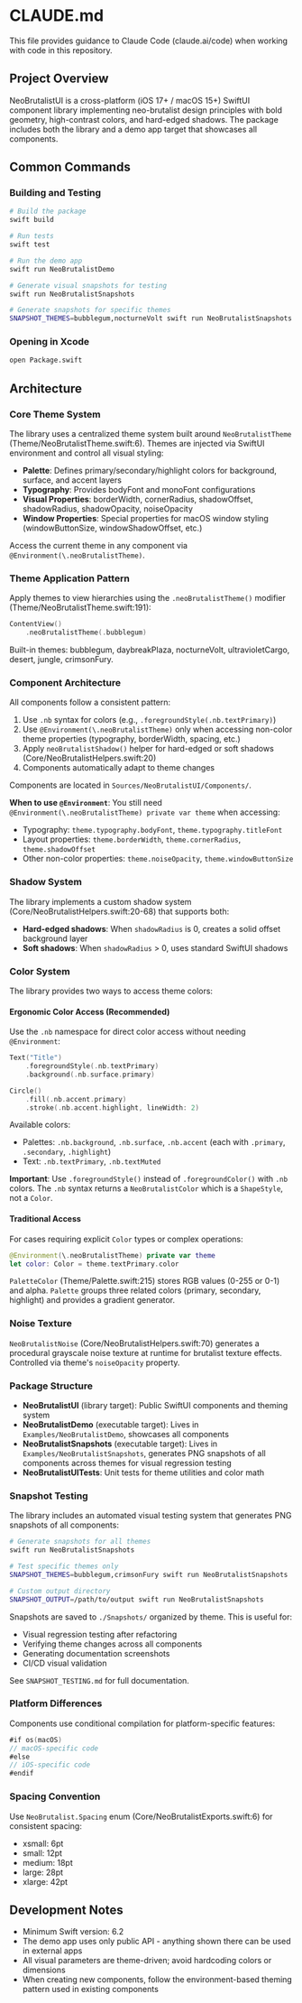 # CLAUDE.md

This file provides guidance to Claude Code (claude.ai/code) when working with code in this repository.

## Project Overview

NeoBrutalistUI is a cross-platform (iOS 17+ / macOS 15+) SwiftUI component library implementing neo-brutalist design principles with bold geometry, high-contrast colors, and hard-edged shadows. The package includes both the library and a demo app target that showcases all components.

## Common Commands

### Building and Testing
```bash
# Build the package
swift build

# Run tests
swift test

# Run the demo app
swift run NeoBrutalistDemo

# Generate visual snapshots for testing
swift run NeoBrutalistSnapshots

# Generate snapshots for specific themes
SNAPSHOT_THEMES=bubblegum,nocturneVolt swift run NeoBrutalistSnapshots
```

### Opening in Xcode
```bash
open Package.swift
```

## Architecture

### Core Theme System

The library uses a centralized theme system built around `NeoBrutalistTheme` (Theme/NeoBrutalistTheme.swift:6). Themes are injected via SwiftUI environment and control all visual styling:

- **Palette**: Defines primary/secondary/highlight colors for background, surface, and accent layers
- **Typography**: Provides bodyFont and monoFont configurations
- **Visual Properties**: borderWidth, cornerRadius, shadowOffset, shadowRadius, shadowOpacity, noiseOpacity
- **Window Properties**: Special properties for macOS window styling (windowButtonSize, windowShadowOffset, etc.)

Access the current theme in any component via `@Environment(\.neoBrutalistTheme)`.

### Theme Application Pattern

Apply themes to view hierarchies using the `.neoBrutalistTheme()` modifier (Theme/NeoBrutalistTheme.swift:191):
```swift
ContentView()
    .neoBrutalistTheme(.bubblegum)
```

Built-in themes: bubblegum, daybreakPlaza, nocturneVolt, ultravioletCargo, desert, jungle, crimsonFury.

### Component Architecture

All components follow a consistent pattern:
1. Use `.nb` syntax for colors (e.g., `.foregroundStyle(.nb.textPrimary)`)
2. Use `@Environment(\.neoBrutalistTheme)` only when accessing non-color theme properties (typography, borderWidth, spacing, etc.)
3. Apply `neoBrutalistShadow()` helper for hard-edged or soft shadows (Core/NeoBrutalistHelpers.swift:20)
4. Components automatically adapt to theme changes

Components are located in `Sources/NeoBrutalistUI/Components/`.

**When to use `@Environment`**: You still need `@Environment(\.neoBrutalistTheme) private var theme` when accessing:
- Typography: `theme.typography.bodyFont`, `theme.typography.titleFont`
- Layout properties: `theme.borderWidth`, `theme.cornerRadius`, `theme.shadowOffset`
- Other non-color properties: `theme.noiseOpacity`, `theme.windowButtonSize`

### Shadow System

The library implements a custom shadow system (Core/NeoBrutalistHelpers.swift:20-68) that supports both:
- **Hard-edged shadows**: When `shadowRadius` is 0, creates a solid offset background layer
- **Soft shadows**: When `shadowRadius` > 0, uses standard SwiftUI shadows

### Color System

The library provides two ways to access theme colors:

#### Ergonomic Color Access (Recommended)
Use the `.nb` namespace for direct color access without needing `@Environment`:
```swift
Text("Title")
    .foregroundStyle(.nb.textPrimary)
    .background(.nb.surface.primary)

Circle()
    .fill(.nb.accent.primary)
    .stroke(.nb.accent.highlight, lineWidth: 2)
```

Available colors:
- Palettes: `.nb.background`, `.nb.surface`, `.nb.accent` (each with `.primary`, `.secondary`, `.highlight`)
- Text: `.nb.textPrimary`, `.nb.textMuted`

**Important**: Use `.foregroundStyle()` instead of `.foregroundColor()` with `.nb` colors. The `.nb` syntax returns a `NeoBrutalistColor` which is a `ShapeStyle`, not a `Color`.

#### Traditional Access
For cases requiring explicit `Color` types or complex operations:
```swift
@Environment(\.neoBrutalistTheme) private var theme
let color: Color = theme.textPrimary.color
```

`PaletteColor` (Theme/Palette.swift:215) stores RGB values (0-255 or 0-1) and alpha. `Palette` groups three related colors (primary, secondary, highlight) and provides a gradient generator.

### Noise Texture

`NeoBrutalistNoise` (Core/NeoBrutalistHelpers.swift:70) generates a procedural grayscale noise texture at runtime for brutalist texture effects. Controlled via theme's `noiseOpacity` property.

### Package Structure

- **NeoBrutalistUI** (library target): Public SwiftUI components and theming system
- **NeoBrutalistDemo** (executable target): Lives in `Examples/NeoBrutalistDemo`, showcases all components
- **NeoBrutalistSnapshots** (executable target): Lives in `Examples/NeoBrutalistSnapshots`, generates PNG snapshots of all components across themes for visual regression testing
- **NeoBrutalistUITests**: Unit tests for theme utilities and color math

### Snapshot Testing

The library includes an automated visual testing system that generates PNG snapshots of all components:

```bash
# Generate snapshots for all themes
swift run NeoBrutalistSnapshots

# Test specific themes only
SNAPSHOT_THEMES=bubblegum,crimsonFury swift run NeoBrutalistSnapshots

# Custom output directory
SNAPSHOT_OUTPUT=/path/to/output swift run NeoBrutalistSnapshots
```

Snapshots are saved to `./Snapshots/` organized by theme. This is useful for:
- Visual regression testing after refactoring
- Verifying theme changes across all components
- Generating documentation screenshots
- CI/CD visual validation

See `SNAPSHOT_TESTING.md` for full documentation.

### Platform Differences

Components use conditional compilation for platform-specific features:
```swift
#if os(macOS)
// macOS-specific code
#else
// iOS-specific code
#endif
```

### Spacing Convention

Use `NeoBrutalist.Spacing` enum (Core/NeoBrutalistExports.swift:6) for consistent spacing:
- xsmall: 6pt
- small: 12pt
- medium: 18pt
- large: 28pt
- xlarge: 42pt

## Development Notes

- Minimum Swift version: 6.2
- The demo app uses only public API - anything shown there can be used in external apps
- All visual parameters are theme-driven; avoid hardcoding colors or dimensions
- When creating new components, follow the environment-based theming pattern used in existing components
